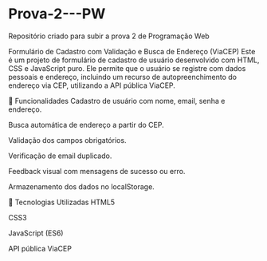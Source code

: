 # Prova-2---PW
Repositório criado para subir a prova 2 de Programação Web

Formulário de Cadastro com Validação e Busca de Endereço (ViaCEP)
Este é um projeto de formulário de cadastro de usuário desenvolvido com HTML, CSS e JavaScript puro. Ele permite que o usuário se registre com dados pessoais e endereço, incluindo um recurso de autopreenchimento do endereço via CEP, utilizando a API pública ViaCEP.

🚀 Funcionalidades
Cadastro de usuário com nome, email, senha e endereço.

Busca automática de endereço a partir do CEP.

Validação dos campos obrigatórios.

Verificação de email duplicado.

Feedback visual com mensagens de sucesso ou erro.

Armazenamento dos dados no localStorage.

🧪 Tecnologias Utilizadas
HTML5

CSS3

JavaScript (ES6)

API pública ViaCEP
